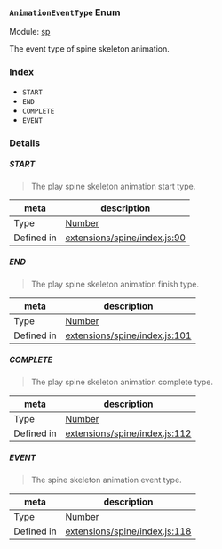 ### `AnimationEventType` Enum



Module: [sp](../modules/sp.md)


The event type of spine skeleton animation.


### Index
  - `START`
  - `END`
  - `COMPLETE`
  - `EVENT`

### Details


##### START

> The play spine skeleton animation start type.

| meta | description |
|------|-------------|
| Type | <a href="https://developer.mozilla.org/en/JavaScript/Reference/Global_Objects/Number" class="crosslink external" target="_blank">Number</a> |
| Defined in | [extensions/spine/index.js:90](https://github.com/cocos-creator/engine/blob/75ac6640e7f40c3c34c913047be42ae5f8a96d74/extensions/spine/index.js#L90) |



##### END

> The play spine skeleton animation finish type.

| meta | description |
|------|-------------|
| Type | <a href="https://developer.mozilla.org/en/JavaScript/Reference/Global_Objects/Number" class="crosslink external" target="_blank">Number</a> |
| Defined in | [extensions/spine/index.js:101](https://github.com/cocos-creator/engine/blob/75ac6640e7f40c3c34c913047be42ae5f8a96d74/extensions/spine/index.js#L101) |



##### COMPLETE

> The play spine skeleton animation complete type.

| meta | description |
|------|-------------|
| Type | <a href="https://developer.mozilla.org/en/JavaScript/Reference/Global_Objects/Number" class="crosslink external" target="_blank">Number</a> |
| Defined in | [extensions/spine/index.js:112](https://github.com/cocos-creator/engine/blob/75ac6640e7f40c3c34c913047be42ae5f8a96d74/extensions/spine/index.js#L112) |



##### EVENT

> The spine skeleton animation event type.

| meta | description |
|------|-------------|
| Type | <a href="https://developer.mozilla.org/en/JavaScript/Reference/Global_Objects/Number" class="crosslink external" target="_blank">Number</a> |
| Defined in | [extensions/spine/index.js:118](https://github.com/cocos-creator/engine/blob/75ac6640e7f40c3c34c913047be42ae5f8a96d74/extensions/spine/index.js#L118) |


